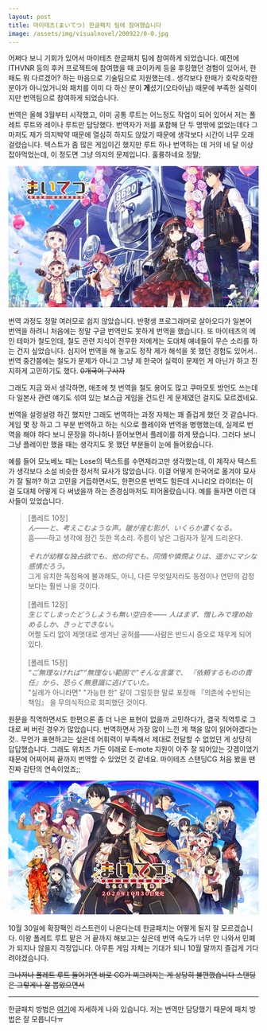 ```yaml
---
layout: post
title: 마이테츠(まいてつ) 한글패치 팀에 참여했습니다
image: /assets/img/visualnovel/200922/0-0.jpg
---
```


어쩌다 보니 기회가 있어서 마이테츠 한글패치 팀에 참여하게 되었습니다.
예전에 ITHVNR 등의 후커 프로젝트에 참여했을 때 코이카케 등을 후킹했던 경험이 있어서, 한패도 뭐 다르겠어? 하는 마음으로 기술팀으로 지원했는데..
생각보다 한패가 호락호락한 분야가 아니었거니와 패치를 이미 다 하신 분이 **게**셨기(오타아님) 때문에 부족한 실력이지만 번역팀으로 참여하게 되었습니다.

번역은 올해 3월부터 시작했고, 이미 공통 루트는 어느정도 작업이 되어 있어서 저는 폴레트 루트와 레이나 루트만 담당했다.
번역자가 저를 포함해 단 두 명밖에 없었는데다 그마저도 제가 의지박약 때문에 열심히 하지도 않았기 때문에 생각보다 시간이 너무 오래 걸렸습니다.
텍스트가 좀 많은 게임이긴 했지만 루트 하나 번역하는 데 거의 네 달 이상 잡아먹었는데, 이 정도면 그냥 의지의 문제입니다. 훌륭하네요 정말;

![1](/assets/img/visualnovel/200922/0.jpg)

번역 과정도 정말 여러모로 쉽지 않았습니다. 반평생 프로그래머로 살아오다가 일본어 번역을 하려니 처음에는 정말 구글 번역만도 못하게 번역을 했습니다.
또 마이테츠의 메인 테마가 철도인데, 철도 관련 지식이 전무한 저에게는 도대체 얘네들이 무슨 소리를 하는 건지 싶었습니다.
심지어 번역을 해 놓고도 정작 제가 해석을 못 했던 경험도 있어서.. 번역 중간쯤에는 철도가 문제가 아니고 그냥 제 한국어 실력이 문제인 게 아닌가 하고 진지하게 고민하기도 했다. ~~0개국어 구사자~~

그래도 지금 와서 생각하면, 애초에 첫 번역을 철도 용어도 많고 쿠마모토 방언도 쓰는데다 일본사 관련 얘기도 섞여 있는 보스급 게임을 건드린 게 문제였던 걸지도 모르겠네요.

번역을 설렁설렁 하긴 했지만 그래도 번역하는 과정 자체는 꽤 즐겁게 했던 것 같습니다.
게임 몇 장 하고 그 부분 번역하고 하는 식으로 플레이와 번역을 병행했는데, 실제로 번역을 해야 하다 보니 문장을 하나하나 뜯어보면서 플레이를 하게 됐습니다.
그러다 보니 그냥 플레이만 했을 때는 생각지도 못 했던 부분들이 눈에 들어왔습니다.

예를 들어 모노베노 때는 Lose의 텍스트를 수면제라고만 생각했는데, 이 제작사 텍스트가 생각보다 소설 비슷한 정서적 묘사가 많았습니다.
이걸 어떻게 한국어로 옮겨야 묘사가 잘 될까? 하고 고민을 거듭하면서도, 한편으론 번역도 힘든데 시나리오 라이터는 이걸 도대체 어떻게 다 써냈을까 하는 존경심마저도 피어올랐습니다.
예를 들자면 이런 대사들이 있었습니다.

> \[폴레트 10장\]<br>
> _ん――と、考えこむような声。皺が産む影が、いくらか濃くなる。_<br>
> 흠――하고 생각에 잠긴 듯한 목소리. 주름이 낳은 그림자가 짙게 드리운다.<br>
> <br>
> _それが幼稚な独占欲でも、他の何でも、同情や憐憫よりは、遥かにマシな感情だろう。_<br>
> 그게 유치한 독점욕에 불과해도, 아니, 다른 무엇일지라도 동정이나 연민의 감정보다는 훨씬 나을 것이다.<br>
> <br>
> \[폴레트 12장\]<br>
> _生じてしまったどうしようも無い空白を―― 人はまず、憎しみで埋め始めるしか、きっとできない。_<br>
> 어쩔 도리 없이 제멋대로 생겨난 공허를――사람은 반드시 증오로 채우게 되어 있다.<br>
> <br>
> \[폴레트 15장\]<br>
> _“ご無理なければ”“無理ない範囲で”そんな言葉で、 『依頼するものの責任』から、恐らく無意識に逃げていた。_<br>
> "실례가 아니라면" "가능한 한" 같이 그럴듯한 말로 포장해 『의존에 수반되는 책임』 을 무의식적으로 회피했던 것이다.

원문을 직역하면서도 한편으론 좀 더 나은 표현이 없을까 고민하다가, 결국 직역투로 그대로 써 버린 경우가 많았습니다.
번역하면서 가장 많이 느낀 게 책을 많이 읽어야겠다는 것.. 무언가 표현하고는 싶은데 어휘력이 부족해서 제대로 전달할 수 없었던 게 상당히 답답했습니다.
그래도 위치즈 가든 이래로 E-mote 지원이 아주 잘 되어있는 갓겜이었기 때문에 어찌어찌 끝까지 번역할 수 있었던 것 같네요.
마이테츠 스탠딩CG 처음 봤을 땐 진짜 감탄의 연속이었죠;;

![1](/assets/img/visualnovel/200922/1.jpg)

10월 30일에 확장팩인 라스트런이 나온다는데 한글패치는 어떻게 될지 잘 모르겠습니다.
이왕 폴레트 루트 맡은 거 끝까지 해보고는 싶은데 번역 속도가 너무 안 나와서 민폐가 되지나 않을지 걱정입니다.
아무튼 게임 자체는 기대가 되니 10월 말까지 즐겁게 기다려야겠습니다.

~~그나저나 폴레트 루트 들어가면 바로 CG가 찌그러지는 게 상당히 불편했습니다 스탠딩은 그렇게나 잘 뽑았으면서~~ 

---

한글패치 방법은 [여기](https://myskrpatch.tistory.com/53)에 자세하게 나와 있습니다.
저는 번역만 담당했기 때문에 패치 방법은 잘 모릅니다ㅠ
